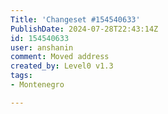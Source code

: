 ```yaml
---
Title: 'Changeset #154540633'
PublishDate: 2024-07-28T22:43:14Z
id: 154540633
user: anshanin
comment: Moved address
created_by: Level0 v1.3
tags:
- Montenegro

---
```

